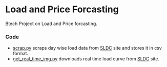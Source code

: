# Load and Price Forcasting

Btech Project on Load and Price forcasting.

### Code

* [scrap.py](scrap.py) scraps day wise load data from [SLDC](https://www.delhisldc.org/Loaddata.aspx?mode=17/01/2018) site and stores it in csv format.
* [get_real_time_img.py](get_real_time_img.py) downloads real time load curve from [SLDC](https://www.delhisldc.org/Loadcurve.aspx) site.

